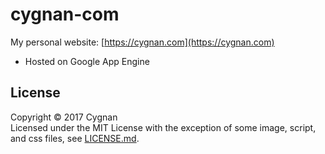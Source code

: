 # cygnan-com

My personal website: [https://cygnan.com](https://cygnan.com)  
- Hosted on Google App Engine

## License

Copyright &copy; 2017 Cygnan  
Licensed under the MIT License with the exception of some image, script, and css files, see [LICENSE.md](LICENSE.md).
